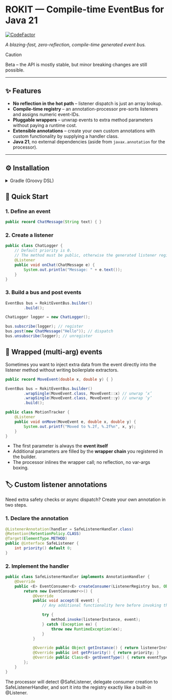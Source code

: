 # ROKIT — Compile-time EventBus for Java 21

[![CodeFactor](https://www.codefactor.io/repository/github/starobot/rokit/badge)](https://www.codefactor.io/repository/github/starobot/rokit)

*A blazing-fast, zero-reflection, compile-time generated event bus.*

> [!CAUTION]
> Beta – the API is mostly stable, but minor breaking changes are still possible.

---

## ✨ Features
* **No reflection in the hot path** – listener dispatch is just an array lookup.
* **Compile-time registry** – an annotation-processor pre-sorts listeners and assigns numeric event-IDs.
* **Pluggable wrappers** – unwrap events to extra method parameters without paying a runtime cost.
* **Extensible annotations** – create your own custom annotations with custom functionality by supplying a handler class.
* **Java 21**, no external dependencies (aside from `javax.annotation` for the processor).

---

## ⚙️ Installation

<details>
<summary>Gradle (Groovy DSL)</summary>

```groovy
repositories {
    mavenCentral()
    maven { url "https://jitpack.io" }
}

dependencies {
    // for the newest version - check releases.
    implementation "com.github.starobot.Rokit:rokit-api:version"
    implementation "com.github.starobot.Rokit:rokit-core:version"

    // If you use loom or specifically if you make a fabric minecraft mod - use "clientAnnotationProcessor" instead of regular "annotationProcessor"
    annotationProcessor "com.github.starobot.Rokit:rokit-processor:version"
}
```
</details>

## 🚀 Quick Start

### 1. Define an event
```java
public record ChatMessage(String text) { }
```

### 2. Create a listener
```java
public class ChatLogger {
    // Default priority is 0.
    // The method must be public, otherwise the generated listener registry, won't be able to access it.
    @Listener
    public void onChat(ChatMessage e) {
        System.out.println("Message: " + e.text());
    }
}
```

### 3. Build a bus and post events
```java
EventBus bus = RokitEventBus.builder()
        .build();

ChatLogger logger = new ChatLogger();

bus.subscribe(logger); // register
bus.post(new ChatMessage("Hello")); // dispatch
bus.unsubscribe(logger); // unregister
```

## 🎁 Wrapped (multi-arg) events
Sometimes you want to inject extra data from the event directly into the
listener method without writing boilerplate extractors.

```java
public record MoveEvent(double x, double y) { }

EventBus bus = RokitEventBus.builder()
        .wrapSingle(MoveEvent.class, MoveEvent::x) // unwrap ‘x’
        .wrapSingle(MoveEvent.class, MoveEvent::y) // unwrap ‘y’
        .build();

public class MotionTracker {
    @Listener
    public void onMove(MoveEvent e, double x, double y) {
        System.out.printf("Moved to %.2f, %.2f%n", x, y);
    }
}
```

- The first parameter is always the **event itself**
- Additional parameters are filled by the **wrapper chain** you registered
in the builder.
- The processor inlines the wrapper call; no reflection, no var-args boxing.

## 🏷️ Custom listener annotations
Need extra safety checks or async dispatch? Create your own annotation in
two steps.

### 1. Declare the annotation
```java
@ListenerAnnotation(handler = SafeListenerHandler.class)
@Retention(RetentionPolicy.CLASS)
@Target(ElementType.METHOD)
public @interface SafeListener {
    int priority() default 0;
}
```

### 2. Implement the handler
```java
public class SafeListenerHandler implements AnnotationHandler {
    @Override
    public <E> EventConsumer<E> createConsumer(ListenerRegistry bus, Object listenerInstance, Method method, int priority, Class<E> eventType) {
        return new EventConsumer<>() {
            @Override
            public void accept(E event) {
                // Any additional functionality here before invoking the the method.

                try {
                    method.invoke(listenerInstance, event);
                } catch (Exception ex) {
                    throw new RuntimeException(ex);
                }
            }

            @Override public Object getInstance() { return listenerInstance; }
            @Override public int getPriority() { return priority; }
            @Override public Class<E> getEventType() { return eventType; }
        };
    }
}
```

The processor will detect @SafeListener, delegate consumer creation to
SafeListenerHandler, and sort it into the registry exactly like a
built-in @Listener.
